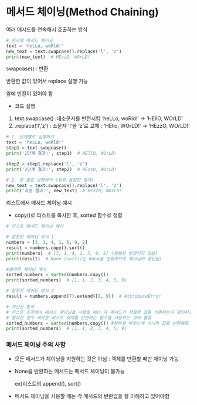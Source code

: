 # 메서드 체이닝(Method Chaining)

여러 메서드를 연속해서 호출하는 방식

```python
# 문자열 메서드 체이닝
text = 'heLLo, woRld!'
new_text = text.swapcase().replace('l', 'z')
print(new_text)  # HEzzO, WOrLD!

```

swapcase() : 반환

반환한 값이 있어서 replace 실행 가능

앞에 반환이 있어야 함

- 코드 실행
1. text.swapcase() :대소문자를 반전시킴 ‘heLLo, woRld!’ → ‘HEllO, WOrLD’
2. .replace(’l’,’z’) : 소문자 ‘l’을 ‘z’로 교체 : ‘HEllo, WOrLD!’ → ‘HEzzO, WOrLD!’

```python
# 1. 단계별로 실행하기
text = 'heLLo, woRld!'
step1 = text.swapcase()
print('1단계 결과:', step1)  # HEllO, WOrLD!

step2 = step1.replace('l', 'z')
print('2단계 결과:', step2)  # HEzzO, WOrLD!

# 2. 한 줄로 실행하기 (위와 동일한 결과)
new_text = text.swapcase().replace('l', 'z')
print('최종 결과:', new_text)  # HEzzO, WOrLD!
```

리스트에서 메서드 체이닝 예시

- copy()로 리스트를 복사한 후, sorted 함수로 정렬

```python
# 리스트 메서드 체이닝 예시

# 잘못된 체이닝 방식 1
numbers = [3, 1, 4, 1, 5, 9, 2]
result = numbers.copy().sort()
print(numbers)  # [3, 1, 4, 1, 5, 9, 2] (원본은 변경되지 않음)
print(result)  # None (sort()는 None을 반환하므로 체이닝이 중단됨)

#올바른 체이닝 예시
sorted_numbers = sorted(numbers.copy())
print(sorted_numbers)  # [1, 1, 2, 3, 4, 5, 9]

# 잘못된 체이닝 방식 2
result = numbers.append(7).extend([8, 9])  # AttributeError

# 개선된 방식
# 리스트 조작에서 메서드 체이닝을 사용할 때는 각 메서드가 적절한 값을 반환하는지 확인하고,
# 필요한 경우 새로운 리스트 객체를 반환하는 함수를 사용하는 것이 좋음
sorted_numbers = sorted(numbers.copy()) #원본을 바꾸는게 아니라 값을 반환해줌
print(sorted_numbers)  # [1, 1, 2, 3, 4, 5, 9]
```

### 메서드 체이닝 주의 사항

- 모든 메서드가 체이닝을 지원하는 것은 아님 : 객체를 반환할 때만 체이닝 가능
- None을 반환하는 메서드는 메서드 체이닝이 불가능

  ex)리스트의 append(), sort()

- 메서드 체이닝을 사용할 때는 각 메서드의 반환값을 잘 이해하고 있어야함

